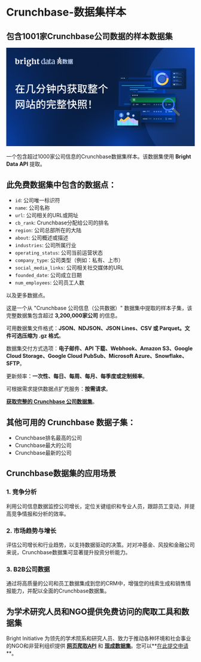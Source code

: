 # Crunchbase-数据集样本

## 包含1001家Crunchbase公司数据的样本数据集

![Crunchbase 数据集头图](https://github.com/bright-cn/Crunchbase-dataset-samples/blob/main/crunchbase-datasets.PNG)

一个包含超过1000家公司信息的Crunchbase数据集样本。该数据集使用 **Bright Data API** 提取。

## 此免费数据集中包含的数据点：

- `id`: 公司唯一标识符  
- `name`: 公司名称  
- `url`: 公司相关的URL或网址  
- `cb_rank`: Crunchbase分配给公司的排名  
- `region`: 公司总部所在的大陆  
- `about`: 公司概述或描述  
- `industries`: 公司所属行业  
- `operating_status`: 公司当前运营状态  
- `company_type`: 公司类型（例如：私有、上市）  
- `social_media_links`: 公司相关社交媒体的URL  
- `founded_date`: 公司成立日期  
- `num_employees`: 公司员工人数  

以及更多数据点。

这是一个从 "Crunchbase 公司信息（公共数据）" 数据集中提取的样本子集，该完整数据集包含超过 **3,200,000家公司** 的信息。

可用数据集文件格式：**JSON、NDJSON、JSON Lines、CSV 或 Parquet。文件可选压缩为 .gz 格式**。

数据集交付方式选项：**电子邮件、API 下载、Webhook、Amazon S3、Google Cloud Storage、Google Cloud PubSub、Microsoft Azure、Snowflake、SFTP**。

更新频率：**一次性、每日、每周、每月、每季度或定制频率**。

可根据需求提供数据点扩充服务：**按需请求**。

**[获取完整的 Crunchbase 公司数据集](https://bright.cn/products/datasets/crunchbase)**。

## 其他可用的 Crunchbase 数据子集：

- Crunchbase排名最高的公司  
- Crunchbase最大的公司  
- Crunchbase最新的公司  

## Crunchbase数据集的应用场景

### 1. 竞争分析

利用公司信息数据监控公司增长，定位关键组织和专业人员，跟踪员工变动，并提高竞争情报和分析的效率。

### 2. 市场趋势与增长

评估公司增长和行业趋势，以支持数据驱动的决策。对对冲基金、风投和金融公司来说，Crunchbase数据集可显著提升投资分析能力。

### 3. B2B公司数据

通过将高质量的公司和员工数据集成到您的CRM中，增强您的线索生成和销售情报能力，并配以全面的Crunchbase数据集。

## 为学术研究人员和NGO提供免费访问的爬取工具和数据集

Bright Initiative 为领先的学术院系和研究人员、致力于推动各种环境和社会事业的NGO和非营利组织提供 **[网页爬取API](https://bright.cn/products/web-scraper)** 和 **[现成数据集](https://bright.cn/products/datasets)**。您可以**[在此提交申请](https://brightinitiative.com)**。
